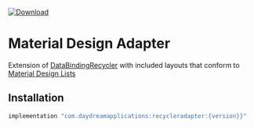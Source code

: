 [ ![Download](https://api.bintray.com/packages/daydreamapplications/material/recycleradapter/images/download.svg?version=0.2.0) ](https://bintray.com/daydreamapplications/material/recycleradapter/0.2.0/link)

# Material Design Adapter

Extension of [DataBindingRecycler](https://github.com/daydreamapps/DataBindingRecyclerView) with included layouts that conform to [Material Design Lists](https://material.io/components/lists)

## Installation

```Groovy
implementation "com.daydreamapplications:recycleradapter:{version}}"
```
